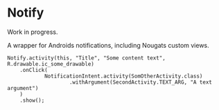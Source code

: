Notify
======
Work in progress. 

A wrapper for Androids notifications, including Nougats custom views.



```android
Notify.activity(this, "Title", "Some content text", R.drawable.ic_some_drawable)
    .onClick(
            NotificationIntent.activity(SomOtherActivity.class)
                    .withArgument(SecondActivity.TEXT_ARG, "A text argument")
    )
    .show();
```